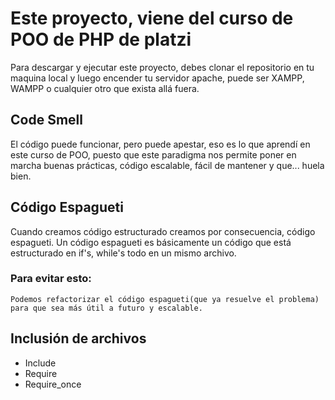 # Este proyecto, viene del curso de POO de PHP de platzi 

Para descargar y ejecutar este proyecto, debes clonar el repositorio en tu maquina local y luego encender tu servidor apache, puede ser XAMPP, WAMPP o cualquier otro que exista allá fuera. 



## Code Smell

El código puede funcionar, pero puede apestar, eso es lo que aprendí en este curso de POO, puesto que este paradigma nos permite poner en marcha buenas prácticas, código escalable, fácil de mantener y que... huela bien. 

## Código Espagueti 

Cuando creamos código estructurado creamos por consecuencia, código espagueti. Un código espagueti es básicamente un código que está estructurado en if's, while's todo en un mismo archivo. 

### Para evitar esto: 
    Podemos refactorizar el código espagueti(que ya resuelve el problema) para que sea más útil a futuro y escalable.

## Inclusión de archivos 

- Include
- Require
- Require_once 